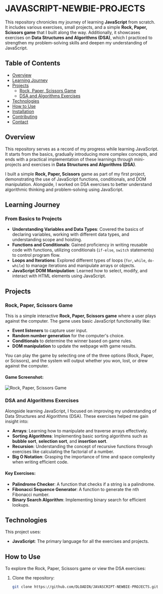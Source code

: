 # JAVASCRIPT-NEWBIE-PROJECTS

This repository chronicles my journey of learning **JavaScript** from scratch. It includes various exercises, small projects, and a simple **Rock, Paper, Scissors game** that I built along the way. Additionally, it showcases exercises on **Data Structures and Algorithms (DSA)**, which I practiced to strengthen my problem-solving skills and deepen my understanding of JavaScript.

## Table of Contents
- [Overview](#overview)
- [Learning Journey](#learning-journey)
- [Projects](#projects)
  - [Rock, Paper, Scissors Game](#rock-paper-scissors-game)
  - [DSA and Algorithms Exercises](#dsa-and-algorithms-exercises)
- [Technologies](#technologies)
- [How to Use](#how-to-use)
- [Installation](#installation)
- [Contributing](#contributing)
- [Contact](#contact)

## Overview

This repository serves as a record of my progress while learning JavaScript. It starts from the basics, gradually introducing more complex concepts, and ends with a practical implementation of these learnings through mini-projects and exercises in **Data Structures and Algorithms (DSA)**. 

I built a simple **Rock, Paper, Scissors** game as part of my first project, demonstrating the use of JavaScript functions, conditionals, and DOM manipulation. Alongside, I worked on DSA exercises to better understand algorithmic thinking and problem-solving using JavaScript.

## Learning Journey

### From Basics to Projects
- **Understanding Variables and Data Types**: Covered the basics of declaring variables, working with different data types, and understanding scope and hoisting.
- **Functions and Conditionals**: Gained proficiency in writing reusable code with functions, utilizing conditionals (`if-else`, `switch` statements) to control program flow.
- **Loops and Iterations**: Explored different types of loops (`for`, `while`, `do-while`) to manage iterations and manipulate arrays or objects.
- **JavaScript DOM Manipulation**: Learned how to select, modify, and interact with HTML elements using JavaScript.

## Projects

### Rock, Paper, Scissors Game

This is a simple interactive **Rock, Paper, Scissors game** where a user plays against the computer. The game uses basic JavaScript functionality like:
- **Event listeners** to capture user input.
- **Random number generation** for the computer's choice.
- **Conditionals** to determine the winner based on game rules.
- **DOM manipulation** to update the webpage with game results.

You can play the game by selecting one of the three options (Rock, Paper, or Scissors), and the system will output whether you won, lost, or drew against the computer.

#### Game Screenshot:
![Rock, Paper, Scissors Game](#) 

### DSA and Algorithms Exercises

Alongside learning JavaScript, I focused on improving my understanding of Data Structures and Algorithms (DSA). These exercises helped me gain insight into:
- **Arrays**: Learning how to manipulate and traverse arrays effectively.
- **Sorting Algorithms**: Implementing basic sorting algorithms such as **bubble sort**, **selection sort**, and **insertion sort**.
- **Recursion**: Understanding the concept of recursive functions through exercises like calculating the factorial of a number.
- **Big O Notation**: Grasping the importance of time and space complexity when writing efficient code.

#### Key Exercises:
- **Palindrome Checker**: A function that checks if a string is a palindrome.
- **Fibonacci Sequence Generator**: A function to generate the nth Fibonacci number.
- **Binary Search Algorithm**: Implementing binary search for efficient lookups.

## Technologies

This project uses:
- **JavaScript**: The primary language for all the exercises and projects.

## How to Use

To explore the Rock, Paper, Scissors game or view the DSA exercises:

1. Clone the repository:
   ```bash
   git clone https://github.com/DLOADIN/JAVASCRIPT-NEWBIE-PROJECTS.git
